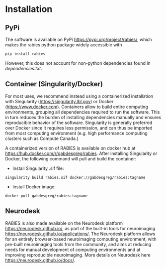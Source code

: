# Installation

## PyPi
The software is available on PyPi https://pypi.org/project/rabies/, which makes the rabies python package widely accessible with
```
pip install rabies
```
However, this does not account for non-python dependencies found in *dependencies.txt*.

## Container (Singularity/Docker)
For most uses, we recommend instead using a containerized installation with Singularity (https://singularity.lbl.gov) or Docker (https://www.docker.com). Containers allow to build entire computing environments, grouping all dependencies required to run the software. This in turn reduces the burden of installing dependencies manually and ensures reproducible behavior of the software. Singularity is generally preferred over Docker since it requires less permission, and can thus be imported from most computing environment (e.g. high performance computing clusters such as Compute Canada.)

A containerized version of RABIES is available on docker hub at https://hub.docker.com/r/gabdesgreg/rabies. After installing Singularity or Docker, the following command will pull and build the container:
* Install Singularity .sif file: 
```
singularity build rabies.sif docker://gabdesgreg/rabies:tagname
```
* Install Docker image: 
```
docker pull gabdesgreg/rabies:tagname
```

## Neurodesk
RABIES is also made available on the Neurodesk platform https://neurodesk.github.io/, as part of the built-in tools for neuroimaging https://neurodesk.github.io/applications/. The Neurodesk platform allows for an entirely browser-based neuroimaging computing environment, with pre-built neuroimaging tools from the community, and aims at reducing needs for manual development of computing environments and at improving reproducible neuroimaging. More details on Neurodesk here https://neurodesk.github.io/docs/. 